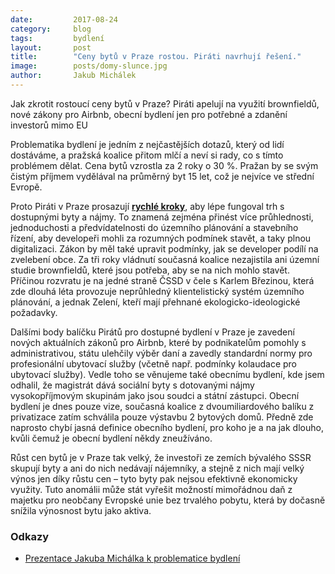 ```yaml
---
date:         2017-08-24
category:     blog
tags:         bydlení
layout:       post
title:        "Ceny bytů v Praze rostou. Piráti navrhují řešení."
image:        posts/domy-slunce.jpg
author:       Jakub Michálek
---
```


Jak zkrotit rostoucí ceny bytů v Praze? Piráti apelují na využití brownfieldů, nové zákony pro Airbnb, obecní bydlení jen pro potřebné a zdanění investorů mimo EU

Problematika bydlení je jedním z nejčastějších dotazů, který od lidí dostáváme, a pražská koalice přitom mlčí a neví si rady, co s tímto problémem dělat. Cena bytů vzrostla za 2 roky o 30 %. Pražan by se svým čistým příjmem vydělával na průměrný byt 15 let, což je nejvíce ve střední Evropě.

Proto Piráti v Praze prosazují **[rychlé kroky](https://github.com/pirati-cz/KlubPraha/blob/master/prezentace/2017/bydleni.pdf)**, aby lépe fungoval trh s dostupnými byty a nájmy. To znamená zejména přinést více průhlednosti, jednoduchosti a předvídatelnosti do územního plánování a stavebního řízení, aby developeři mohli za rozumných podmínek stavět, a taky plnou digitalizaci. Zákon by měl také upravit podmínky, jak se developer podílí na zvelebení obce. Za tři roky vládnutí současná koalice nezajistila ani územní studie brownfieldů, které jsou potřeba, aby se na nich mohlo stavět. Příčinou rozvratu je na jedné straně ČSSD v čele s Karlem Březinou, která zde dlouhá léta provozuje neprůhledný klientelistický systém územního plánování, a jednak Zelení, kteří mají přehnané ekologicko-ideologické požadavky.

Dalšími body balíčku Pirátů pro dostupné bydlení v Praze je zavedení nových aktuálních zákonů pro Airbnb, které by podnikatelům pomohly s administrativou, státu ulehčily výběr daní a zavedly standardní normy pro profesionální ubytovací služby (včetně např. podmínky kolaudace pro ubytovací služby). Vedle toho se věnujeme také obecnímu bydlení, kde jsem odhalil, že magistrát dává sociální byty s dotovanými  nájmy vysokopříjmovým skupinám jako jsou soudci a státní zástupci. Obecní bydlení je dnes pouze vize, současná koalice z dvoumiliardového balíku z privatizace zatím schválila pouze výstavbu 2 bytových domů. Předně zde naprosto chybí jasná definice obecního bydlení, pro koho je a na jak dlouho, kvůli čemuž je obecní bydlení někdy zneužíváno.

Růst cen bytů je v Praze tak velký, že investoři ze zemích bývalého SSSR skupují byty a ani do nich nedávají nájemníky, a stejně z nich mají velký výnos jen díky růstu cen – tyto byty pak nejsou efektivně ekonomicky využity. Tuto anomálii může stát vyřešit možností mimořádnou daň z majetku pro neobčany Evropské unie bez trvalého pobytu, která by dočasně snížila výnosnost bytu jako aktiva.

### Odkazy

* [Prezentace Jakuba Michálka k problematice bydlení](https://github.com/pirati-cz/KlubPraha/blob/master/prezentace/2017/bydleni.pdf)

